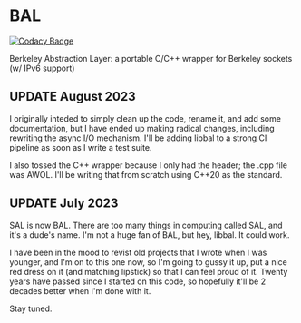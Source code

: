 # BAL

[![Codacy Badge](https://app.codacy.com/project/badge/Grade/a7e6cfb38dc44542b34b9ce447fcc792)](https://app.codacy.com/gh/aremmell/libbal/dashboard)

Berkeley Abstraction Layer: a portable C/C++ wrapper for Berkeley sockets (w/ IPv6 support)

## UPDATE August 2023

I originally inteded to simply clean up the code, rename it, and add some documentation, but I have ended up making radical changes, including rewriting the async I/O mechanism. I'll be adding libbal to a strong CI pipeline as soon as I write a test suite.

I also tossed the C++ wrapper because I only had the header; the .cpp file was AWOL. I'll be writing that from scratch using C++20 as the standard.

## UPDATE July 2023

SAL is now BAL. There are too many things in computing called SAL, and it's a dude's name. I'm not a huge fan of BAL, but hey, libbal. It could work.

I have been in the mood to revist old projects that I wrote when I was younger, and I'm on to this one now, so I'm going to gussy it up, put a nice red dress on it (and matching lipstick) so that I can feel proud of it. Twenty years have passed since I started on this code, so hopefully it'll be 2 decades better when I'm done with it.

Stay tuned.
